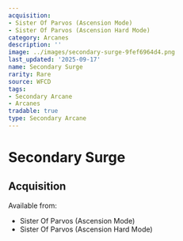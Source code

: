 ```yaml
---
acquisition:
- Sister Of Parvos (Ascension Mode)
- Sister Of Parvos (Ascension Hard Mode)
category: Arcanes
description: ''
image: ../images/secondary-surge-9fef6964d4.png
last_updated: '2025-09-17'
name: Secondary Surge
rarity: Rare
source: WFCD
tags:
- Secondary Arcane
- Arcanes
tradable: true
type: Secondary Arcane
---
```


# Secondary Surge

## Acquisition

Available from:
- Sister Of Parvos (Ascension Mode)
- Sister Of Parvos (Ascension Hard Mode)

